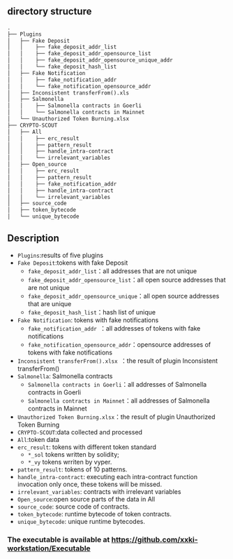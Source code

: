 
## directory structure

```txt
.
├── Plugins
│   ├── Fake Deposit  
│   │    ├── fake_deposit_addr_list   
│   │    ├── fake_deposit_addr_opensource_list    
│   │    ├── fake_deposit_addr_opensource_unique_addr    
│   │    └── fake_deposit_hash_list  
│   ├── Fake Notification
│   │    ├── fake_notification_addr 
│   │    └── fake_notification_opensource_addr   
│   ├── Inconsistent transferFrom().xls
│   ├── Salmonella
│   │    ├── Salmonella contracts in Goerli
│   │    └── Salmonella contracts in Mainnet
│   └── Unauthorized Token Burning.xlsx
├── CRYPTO-SCOUT
│   ├── All
│   │    ├── erc_result 
│   │    ├── pattern_result 
│   │    ├── handle_intra-contract 
│   │    └── irrelevant_variables  
│   ├── Open_source
│   │    ├── erc_result
│   │    ├── pattern_result 
│   │    ├── fake_notification_addr 
│   │    ├── handle_intra-contract 
│   │    └── irrelevant_variables 
│   ├── source_code    
│   ├── token_bytecode     
│   └── unique_bytecode
```

## Description
* `Plugins`:results of five plugins
 * `Fake Deposit`:tokens with fake Deposit
    - `fake_deposit_addr_list`：all addresses that are not unique
    - `fake_deposit_addr_opensource_list`：all open source addresses that are not unique
    - `fake_deposit_addr_opensource_unique`：all open source addresses that are unique
    - `fake_deposit_hash_list`：hash list of unique
 * `Fake Notification`: tokens with fake notifications
    - `fake_notification_addr `：all addresses of tokens with fake notifications
    - `fake_notification_opensource_addr`：opensource addresses of tokens with fake notifications
 * `Inconsistent transferFrom().xlsx `：the result of plugin Inconsistent transferFrom()
 * `Salmonella`: Salmonella contracts
    - `Salmonella contracts in Goerli`：all addresses of Salmonella contracts in Goerli
    - `Salmonella contracts in Mainnet`：all addresses of Salmonella contracts in Mainnet
 * `Unauthorized Token Burning.xlsx`：the result of plugin Unauthorized Token Burning
* `CRYPTO-SCOUT`:data collected and processed
 * `All`:token data
  * `erc_result`: tokens with different token standard
    - `*_sol` tokens written by solidity;
    - `*_vy` tokens wrriten by vyper.
  * `pattern_result`: tokens of 10 patterns.
  * `handle_intra-contract`: executing each intra-contract function invocation only once, these tokens will be missed.
  * `irrelevant_variables`: contracts with irrelevant variables
 * `Open_source`:open source parts of the data in All
 * `source_code`: source code of contracts.
 * `token_bytecode`: runtime bytecode of token contracts.
 * `unique_bytecode`: unique runtime bytecodes.

### The executable is available at https://github.com/xxki-workstation/Executable
